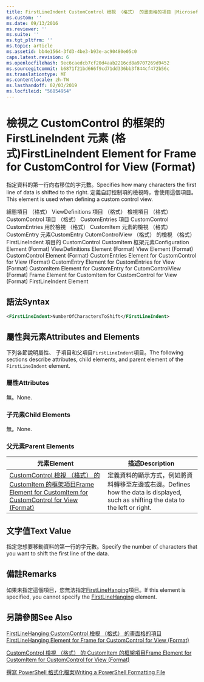 ```yaml
---
title: FirstLineIndent CustomControl 檢視 （格式） 的畫面格的項目 |Microsoft Docs
ms.custom: ''
ms.date: 09/13/2016
ms.reviewer: ''
ms.suite: ''
ms.tgt_pltfrm: ''
ms.topic: article
ms.assetid: bb4e1564-3fd3-4be3-b93e-ac90480e05c0
caps.latest.revision: 6
ms.openlocfilehash: 9ec6caedcb7cf20d4aab2216cd8a9707269d9452
ms.sourcegitcommit: b6871f21bd666f9cd71dd336bb3f844cf472b56c
ms.translationtype: MT
ms.contentlocale: zh-TW
ms.lasthandoff: 02/03/2019
ms.locfileid: "56854954"
---
```

# <a name="firstlineindent-element-for-frame-for-customcontrol-for-view-format"></a><span data-ttu-id="0a3fd-102">檢視之 CustomControl 的框架的 FirstLineIndent 元素 (格式)</span><span class="sxs-lookup"><span data-stu-id="0a3fd-102">FirstLineIndent Element for Frame for CustomControl for View (Format)</span></span>

<span data-ttu-id="0a3fd-103">指定資料的第一行向右移位的字元數。</span><span class="sxs-lookup"><span data-stu-id="0a3fd-103">Specifies how many characters the first line of data is shifted to the right.</span></span> <span data-ttu-id="0a3fd-104">定義自訂控制項的檢視時，會使用這個項目。</span><span class="sxs-lookup"><span data-stu-id="0a3fd-104">This element is used when defining a custom control view.</span></span>

<span data-ttu-id="0a3fd-105">組態項目 （格式） ViewDefinitions 項目 （格式） 檢視項目 （格式） CustomControl 項目 （格式） CustomEntries 項目 CustomControl CustomEntries 用於檢視 （格式） CustomItem 元素的檢視 （格式） CustomEntry 元素CustomEntry CutomControlView （格式） 的檢視 （格式） FirstLineIndent 項目的 CustomControl CustomItem 框架元素</span><span class="sxs-lookup"><span data-stu-id="0a3fd-105">Configuration Element (Format) ViewDefinitions Element (Format) View Element (Format) CustomControl Element (Format) CustomEntries Element for CustomControl for View (Format) CustomEntry Element for CustomEntries for View (Format) CustomItem Element for CustomEntry for CutomControlView (Format) Frame Element for CustomItem for CustomControl for View (Format) FirstLineIndent Element</span></span>

## <a name="syntax"></a><span data-ttu-id="0a3fd-106">語法</span><span class="sxs-lookup"><span data-stu-id="0a3fd-106">Syntax</span></span>

```xml
<FirstLineIndent>NumberOfCharactersToShift</FirstLineIndent>
```

## <a name="attributes-and-elements"></a><span data-ttu-id="0a3fd-107">屬性與元素</span><span class="sxs-lookup"><span data-stu-id="0a3fd-107">Attributes and Elements</span></span>

<span data-ttu-id="0a3fd-108">下列各節說明屬性、 子項目和父項目`FirstLineIndent`項目。</span><span class="sxs-lookup"><span data-stu-id="0a3fd-108">The following sections describe attributes, child elements, and parent element of the `FirstLineIndent` element.</span></span>

### <a name="attributes"></a><span data-ttu-id="0a3fd-109">屬性</span><span class="sxs-lookup"><span data-stu-id="0a3fd-109">Attributes</span></span>

<span data-ttu-id="0a3fd-110">無。</span><span class="sxs-lookup"><span data-stu-id="0a3fd-110">None.</span></span>

### <a name="child-elements"></a><span data-ttu-id="0a3fd-111">子元素</span><span class="sxs-lookup"><span data-stu-id="0a3fd-111">Child Elements</span></span>

<span data-ttu-id="0a3fd-112">無。</span><span class="sxs-lookup"><span data-stu-id="0a3fd-112">None.</span></span>

### <a name="parent-elements"></a><span data-ttu-id="0a3fd-113">父元素</span><span class="sxs-lookup"><span data-stu-id="0a3fd-113">Parent Elements</span></span>

|<span data-ttu-id="0a3fd-114">元素</span><span class="sxs-lookup"><span data-stu-id="0a3fd-114">Element</span></span>|<span data-ttu-id="0a3fd-115">描述</span><span class="sxs-lookup"><span data-stu-id="0a3fd-115">Description</span></span>|
|-------------|-----------------|
|[<span data-ttu-id="0a3fd-116">CustomControl 檢視 （格式） 的 CustomItem 的框架項目</span><span class="sxs-lookup"><span data-stu-id="0a3fd-116">Frame Element for CustomItem for CustomControl for View (Format)</span></span>](./frame-element-for-customitem-for-customcontrol-for-view-format.md)|<span data-ttu-id="0a3fd-117">定義資料的顯示方式，例如將資料轉移至左邊或右邊。</span><span class="sxs-lookup"><span data-stu-id="0a3fd-117">Defines how the data is displayed, such as shifting the data to the left or right.</span></span>|

## <a name="text-value"></a><span data-ttu-id="0a3fd-118">文字值</span><span class="sxs-lookup"><span data-stu-id="0a3fd-118">Text Value</span></span>

<span data-ttu-id="0a3fd-119">指定您想要移動資料的第一行的字元數。</span><span class="sxs-lookup"><span data-stu-id="0a3fd-119">Specify the number of characters that you want to shift the first line of the data.</span></span>

## <a name="remarks"></a><span data-ttu-id="0a3fd-120">備註</span><span class="sxs-lookup"><span data-stu-id="0a3fd-120">Remarks</span></span>

<span data-ttu-id="0a3fd-121">如果未指定這個項目，您無法指定[FirstLineHanging](./firstlinehanging-element-for-frame-for-customcontrol-for-view-format.md)項目。</span><span class="sxs-lookup"><span data-stu-id="0a3fd-121">If this element is specified, you cannot specify the [FirstLineHanging](./firstlinehanging-element-for-frame-for-customcontrol-for-view-format.md) element.</span></span>

## <a name="see-also"></a><span data-ttu-id="0a3fd-122">另請參閱</span><span class="sxs-lookup"><span data-stu-id="0a3fd-122">See Also</span></span>

[<span data-ttu-id="0a3fd-123">FirstLineHanging CustomControl 檢視 （格式） 的畫面格的項目</span><span class="sxs-lookup"><span data-stu-id="0a3fd-123">FirstLineHanging Element for Frame for CustomControl for View (Format)</span></span>](./firstlinehanging-element-for-frame-for-customcontrol-for-view-format.md)

[<span data-ttu-id="0a3fd-124">CustomControl 檢視 （格式） 的 CustomItem 的框架項目</span><span class="sxs-lookup"><span data-stu-id="0a3fd-124">Frame Element for CustomItem for CustomControl for View (Format)</span></span>](./frame-element-for-customitem-for-customcontrol-for-view-format.md)

[<span data-ttu-id="0a3fd-125">撰寫 PowerShell 格式化檔案</span><span class="sxs-lookup"><span data-stu-id="0a3fd-125">Writing a PowerShell Formatting File</span></span>](./writing-a-powershell-formatting-file.md)
